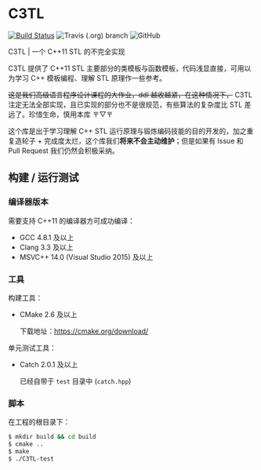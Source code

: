 # C3TL

[![Build Status](https://travis-ci.org/MedStudios/C3TL.svg?branch=master)](https://travis-ci.org/MedStudios/C3TL) ![Travis (.org) branch](https://img.shields.io/travis/MedStudios/C3TL/dev?label=dev-build) ![GitHub](https://img.shields.io/github/license/MedStudios/C3TL)

C3TL | 一个 C++11 STL 的不完全实现

C3TL 提供了 C++11 STL 主要部分的类模板与函数模板，代码浅显直接，可用以为学习 C++ 模板编程、理解 STL 原理作一些参考。

~~这是我们高级语言程序设计课程的大作业，ddl 越收越紧，在这种情况下，~~ C3TL 注定无法全部实现，且已实现的部分也不是很规范，有些算法的复杂度比 STL 差远了。珍惜生命，慎用本库 〒▽〒

这个库是出于学习理解 C++ STL 运行原理与锻炼编码技能的目的开发的，加之重复造轮子 + 完成度太烂，这个库我们**将来不会主动维护**；但是如果有 Issue 和 Pull Request 我们仍然会积极采纳。

## 构建 / 运行测试

### 编译器版本

需要支持 C++11 的编译器方可成功编译：
 - GCC 4.8.1 及以上
 - Clang 3.3 及以上
 - MSVC++ 14.0 (Visual Studio 2015) 及以上

### 工具

构建工具：
 - CMake 2.6 及以上

   下载地址：https://cmake.org/download/

单元测试工具：
 - Catch 2.0.1 及以上
 
   已经自带于 `test` 目录中 (`catch.hpp`)

### 脚本

在工程的根目录下：

```bash
$ mkdir build && cd build
$ cmake ..
$ make
$ ./C3TL-test
```
